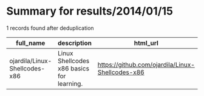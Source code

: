 
# Summary for results/2014/01/15
    
1 records found after deduplication

| full_name | description | html_url | matched_list | matched_count | pushed_at | size | stargazers_count | language | forks_count | vul_ids |
|-------------------------------|--------------------------------------------|--------------------------------------------------|----------------|-----------------|---------------------------|--------|--------------------|------------|---------------|-----------|
| ojardila/Linux-Shellcodes-x86 | Linux Shellcodes x86 basics for learning. | https://github.com/ojardila/Linux-Shellcodes-x86 | ['shellcode'] | 1 | 2014-01-15 22:00:29+00:00 | 144 | 0 | nan | 0 | [] |

